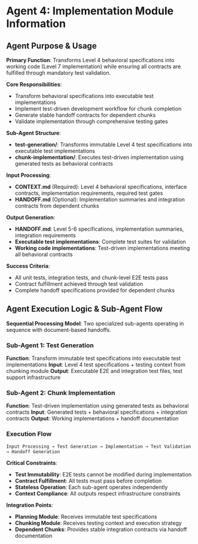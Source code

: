 # Agent 4: Implementation Module Information

## Agent Purpose & Usage

**Primary Function**: Transforms Level 4 behavioral specifications into working code (Level 7 implementation) while ensuring all contracts are fulfilled through mandatory test validation.

**Core Responsibilities**:
- Transform behavioral specifications into executable test implementations
- Implement test-driven development workflow for chunk completion
- Generate stable handoff contracts for dependent chunks
- Validate implementation through comprehensive testing gates

**Sub-Agent Structure**:
- **test-generation/**: Transforms immutable Level 4 test specifications into executable test implementations
- **chunk-implementation/**: Executes test-driven implementation using generated tests as behavioral contracts

**Input Processing**:
- **CONTEXT.md** (Required): Level 4 behavioral specifications, interface contracts, implementation requirements, required test gates
- **HANDOFF.md** (Optional): Implementation summaries and integration contracts from dependent chunks

**Output Generation**:
- **HANDOFF.md**: Level 5-6 specifications, implementation summaries, integration requirements
- **Executable test implementations**: Complete test suites for validation
- **Working code implementations**: Test-driven implementations meeting all behavioral contracts

**Success Criteria**:
- All unit tests, integration tests, and chunk-level E2E tests pass
- Contract fulfillment achieved through test validation
- Complete handoff specifications provided for dependent chunks

## Agent Execution Logic & Sub-Agent Flow

**Sequential Processing Model**: Two specialized sub-agents operating in sequence with document-based handoffs.

### Sub-Agent 1: Test Generation
**Function**: Transform immutable test specifications into executable test implementations
**Input**: Level 4 test specifications + testing context from chunking module
**Output**: Executable E2E and integration test files, test support infrastructure

### Sub-Agent 2: Chunk Implementation  
**Function**: Test-driven implementation using generated tests as behavioral contracts
**Input**: Generated tests + behavioral specifications + integration contracts
**Output**: Working implementations + handoff documentation

### Execution Flow
```
Input Processing → Test Generation → Implementation → Test Validation → Handoff Generation
```

**Critical Constraints**:
- **Test Immutability**: E2E tests cannot be modified during implementation
- **Contract Fulfillment**: All tests must pass before completion
- **Stateless Operation**: Each sub-agent operates independently
- **Context Compliance**: All outputs respect infrastructure constraints

**Integration Points**:
- **Planning Module**: Receives immutable test specifications
- **Chunking Module**: Receives testing context and execution strategy
- **Dependent Chunks**: Provides stable integration contracts via handoff documentation